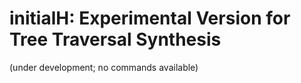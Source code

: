 # initialH: Experimental Version for Tree Traversal Synthesis

(under development; no commands available)
